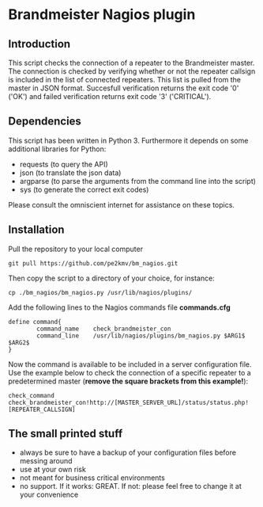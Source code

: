 # Brandmeister Nagios plugin

## Introduction
This script checks the connection of a repeater to the Brandmeister master. The connection is checked by verifying whether or not the repeater callsign is included in the list of connected repeaters. This list is pulled from the master in JSON format. Succesfull verification returns the exit code '0' ('OK') and failed verification returns exit code '3' ('CRITICAL').

## Dependencies
This script has been written in Python 3. Furthermore it depends on some additional libraries for Python:
- requests (to query the API)
- json (to translate the json data)
- argparse (to parse the arguments from the command line into the script)
- sys (to generate the correct exit codes)

Please consult the omniscient internet for assistance on these topics.

## Installation
Pull the repository to your local computer
```
git pull https://github.com/pe2kmv/bm_nagios.git
```
Then copy the script to a directory of your choice, for instance:
```
cp ./bm_nagios/bm_nagios.py /usr/lib/nagios/plugins/
```
Add the following lines to the Nagios commands file **commands.cfg**
```
define command{
        command_name    check_brandmeister_con
        command_line    /usr/lib/nagios/plugins/bm_nagios.py $ARG1$ $ARG2$
}
```
Now the command is available to be included in a server configuration file. Use the example below to check the connection of a specific repeater  to a predetermined master (**remove the square brackets from this example!**):
```
check_command           check_brandmeister_con!http://[MASTER_SERVER_URL]/status/status.php![REPEATER_CALLSIGN]
```

## The small printed stuff
* always be sure to have a backup of your configuration files before messing around
* use at your own risk
* not meant for business critical environments
* no support. If it works: GREAT. If not: please feel free to change it at your convenience
